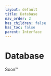 ```yaml
---
layout: default
title: Database
nav_order: 2
has_children: false
has_toc: false
parent: Interface
---
```


# Database

Soon™